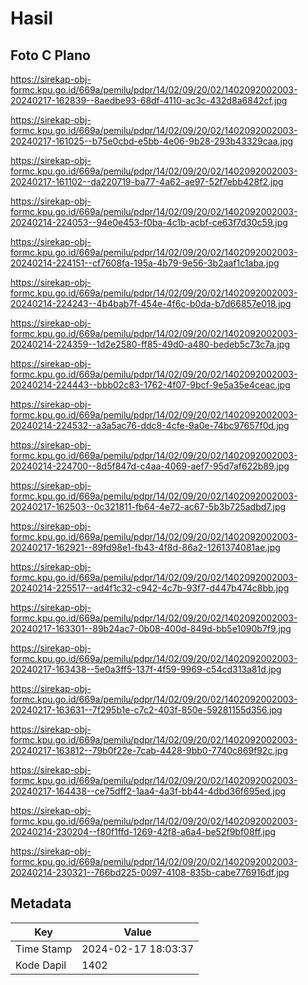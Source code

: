 # Hasil

## Foto C Plano

https://sirekap-obj-formc.kpu.go.id/669a/pemilu/pdpr/14/02/09/20/02/1402092002003-20240217-162839--8aedbe93-68df-4110-ac3c-432d8a6842cf.jpg

https://sirekap-obj-formc.kpu.go.id/669a/pemilu/pdpr/14/02/09/20/02/1402092002003-20240217-161025--b75e0cbd-e5bb-4e06-9b28-293b43329caa.jpg

https://sirekap-obj-formc.kpu.go.id/669a/pemilu/pdpr/14/02/09/20/02/1402092002003-20240217-161102--da220719-ba77-4a62-ae97-52f7ebb428f2.jpg

https://sirekap-obj-formc.kpu.go.id/669a/pemilu/pdpr/14/02/09/20/02/1402092002003-20240214-224053--94e0e453-f0ba-4c1b-acbf-ce63f7d30c59.jpg

https://sirekap-obj-formc.kpu.go.id/669a/pemilu/pdpr/14/02/09/20/02/1402092002003-20240214-224151--cf7608fa-195a-4b79-9e56-3b2aaf1c1aba.jpg

https://sirekap-obj-formc.kpu.go.id/669a/pemilu/pdpr/14/02/09/20/02/1402092002003-20240214-224243--4b4bab7f-454e-4f6c-b0da-b7d66857e018.jpg

https://sirekap-obj-formc.kpu.go.id/669a/pemilu/pdpr/14/02/09/20/02/1402092002003-20240214-224359--1d2e2580-ff85-49d0-a480-bedeb5c73c7a.jpg

https://sirekap-obj-formc.kpu.go.id/669a/pemilu/pdpr/14/02/09/20/02/1402092002003-20240214-224443--bbb02c83-1762-4f07-9bcf-9e5a35e4ceac.jpg

https://sirekap-obj-formc.kpu.go.id/669a/pemilu/pdpr/14/02/09/20/02/1402092002003-20240214-224532--a3a5ac76-ddc8-4cfe-9a0e-74bc97657f0d.jpg

https://sirekap-obj-formc.kpu.go.id/669a/pemilu/pdpr/14/02/09/20/02/1402092002003-20240214-224700--8d5f847d-c4aa-4069-aef7-95d7af622b89.jpg

https://sirekap-obj-formc.kpu.go.id/669a/pemilu/pdpr/14/02/09/20/02/1402092002003-20240217-162503--0c321811-fb64-4e72-ac67-5b3b725adbd7.jpg

https://sirekap-obj-formc.kpu.go.id/669a/pemilu/pdpr/14/02/09/20/02/1402092002003-20240217-162921--89fd98e1-fb43-4f8d-86a2-1261374081ae.jpg

https://sirekap-obj-formc.kpu.go.id/669a/pemilu/pdpr/14/02/09/20/02/1402092002003-20240214-225517--ad4f1c32-c942-4c7b-93f7-d447b474c8bb.jpg

https://sirekap-obj-formc.kpu.go.id/669a/pemilu/pdpr/14/02/09/20/02/1402092002003-20240217-163301--89b24ac7-0b08-400d-849d-bb5e1090b7f9.jpg

https://sirekap-obj-formc.kpu.go.id/669a/pemilu/pdpr/14/02/09/20/02/1402092002003-20240217-163438--5e0a3ff5-137f-4f59-9969-c54cd313a81d.jpg

https://sirekap-obj-formc.kpu.go.id/669a/pemilu/pdpr/14/02/09/20/02/1402092002003-20240217-163631--7f295b1e-c7c2-403f-850e-59281155d356.jpg

https://sirekap-obj-formc.kpu.go.id/669a/pemilu/pdpr/14/02/09/20/02/1402092002003-20240217-163812--79b0f22e-7cab-4428-9bb0-7740c869f92c.jpg

https://sirekap-obj-formc.kpu.go.id/669a/pemilu/pdpr/14/02/09/20/02/1402092002003-20240217-164438--ce75dff2-1aa4-4a3f-bb44-4dbd36f695ed.jpg

https://sirekap-obj-formc.kpu.go.id/669a/pemilu/pdpr/14/02/09/20/02/1402092002003-20240214-230204--f80f1ffd-1269-42f8-a6a4-be52f9bf08ff.jpg

https://sirekap-obj-formc.kpu.go.id/669a/pemilu/pdpr/14/02/09/20/02/1402092002003-20240214-230321--766bd225-0097-4108-835b-cabe776916df.jpg


## Metadata

| Key        | Value               |
| ---------- | ------------------- |
| Time Stamp | 2024-02-17 18:03:37 |
| Kode Dapil | 1402                |



